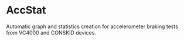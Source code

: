 # AccStat
Automatic graph and statistics creation for accelerometer braking tests from VC4000 and CONSKID devices.
